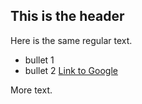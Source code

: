 ## This is the header 

Here is the same regular text.
   * bullet 1
   * bullet 2
[Link to Google](http://www.google.com)


More text.
